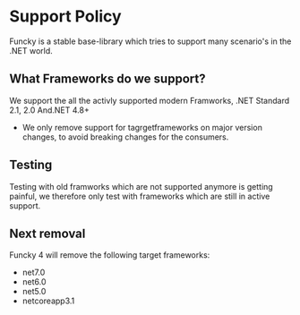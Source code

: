 # Support Policy

Funcky is a stable base-library which tries to support many scenario's in the .NET world.

## What Frameworks do we support?

We support the all the activly supported modern Framworks, .NET Standard 2.1, 2.0 And.NET 4.8+

* We only remove support for tagrgetframeworks on major version changes, to avoid breaking changes for the consumers.

## Testing

Testing with old framworks which are not supported anymore is getting painful, we therefore only test with frameworks which are still in active support.

## Next removal

Funcky 4 will remove the following target frameworks:

* net7.0
* net6.0
* net5.0
* netcoreapp3.1
